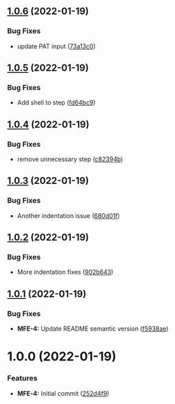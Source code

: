 ## [1.0.6](https://github.com/awazevr/mfe-publish-static-assets-action/compare/v1.0.5...v1.0.6) (2022-01-19)


### Bug Fixes

* update PAT input ([73a13c0](https://github.com/awazevr/mfe-publish-static-assets-action/commit/73a13c0e02b4de9262594554b2ab4890f779b90f))

## [1.0.5](https://github.com/awazevr/mfe-publish-static-assets-action/compare/v1.0.4...v1.0.5) (2022-01-19)


### Bug Fixes

* Add shell to step ([fd64bc9](https://github.com/awazevr/mfe-publish-static-assets-action/commit/fd64bc9c8d0a0b84caf8fb7fbc5f8e718e28bde1))

## [1.0.4](https://github.com/awazevr/mfe-publish-static-assets-action/compare/v1.0.3...v1.0.4) (2022-01-19)


### Bug Fixes

* remove unnecessary step ([c82394b](https://github.com/awazevr/mfe-publish-static-assets-action/commit/c82394b4c4ae5cf3db4239ceaeb25c2d6d67164d))

## [1.0.3](https://github.com/awazevr/mfe-publish-static-assets-action/compare/v1.0.2...v1.0.3) (2022-01-19)


### Bug Fixes

* Another indentation issue ([680d01f](https://github.com/awazevr/mfe-publish-static-assets-action/commit/680d01f1eedd3c1d2f0676d2d8b9c22e1d39b8e6))

## [1.0.2](https://github.com/awazevr/mfe-publish-static-assets-action/compare/v1.0.1...v1.0.2) (2022-01-19)


### Bug Fixes

* More indentation fixes ([902b643](https://github.com/awazevr/mfe-publish-static-assets-action/commit/902b643430eef52cf2f8bf5e9708a6cf410b2d32))

## [1.0.1](https://github.com/awazevr/mfe-publish-static-assets-action/compare/v1.0.0...v1.0.1) (2022-01-19)


### Bug Fixes

* **MFE-4:** Update README semantic version ([f5938ae](https://github.com/awazevr/mfe-publish-static-assets-action/commit/f5938ae620fe1a881c65bd8e07e54c4f6e438946))

# 1.0.0 (2022-01-19)


### Features

* **MFE-4:** Initial commit ([252d4f9](https://github.com/awazevr/mfe-publish-static-assets-action/commit/252d4f9b6f2465cd8b8b2fff64b2abd0c3c87990))
